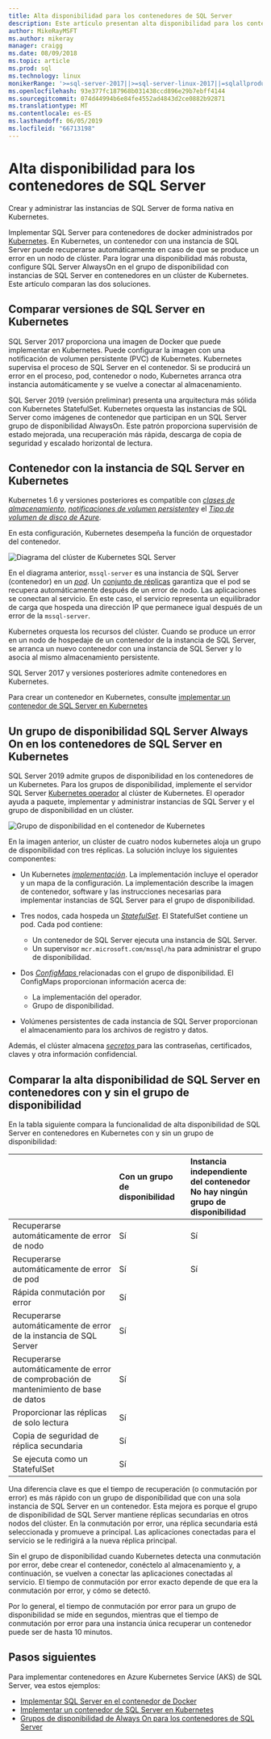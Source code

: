 ```yaml
---
title: Alta disponibilidad para los contenedores de SQL Server
description: Este artículo presentan alta disponibilidad para los contenedores de SQL Server
author: MikeRayMSFT
ms.author: mikeray
manager: craigg
ms.date: 08/09/2018
ms.topic: article
ms.prod: sql
ms.technology: linux
monikerRange: '>=sql-server-2017||>=sql-server-linux-2017||=sqlallproducts-allversions'
ms.openlocfilehash: 93e377fc187968b031438ccd896e29b7ebff4144
ms.sourcegitcommit: 074d44994b6e84fe4552ad4843d2ce0882b92871
ms.translationtype: MT
ms.contentlocale: es-ES
ms.lasthandoff: 06/05/2019
ms.locfileid: "66713198"
---
```

# <a name="high-availability-for-sql-server-containers"></a>Alta disponibilidad para los contenedores de SQL Server

Crear y administrar las instancias de SQL Server de forma nativa en Kubernetes.

Implementar SQL Server para contenedores de docker administrados por [Kubernetes](https://kubernetes.io/). En Kubernetes, un contenedor con una instancia de SQL Server puede recuperarse automáticamente en caso de que se produce un error en un nodo de clúster. Para lograr una disponibilidad más robusta, configure SQL Server AlwaysOn en el grupo de disponibilidad con instancias de SQL Server en contenedores en un clúster de Kubernetes. Este artículo comparan las dos soluciones.

## <a name="compare-sql-server-versions-on-kubernetes"></a>Comparar versiones de SQL Server en Kubernetes

SQL Server 2017 proporciona una imagen de Docker que puede implementar en Kubernetes. Puede configurar la imagen con una notificación de volumen persistente (PVC) de Kubernetes. Kubernetes supervisa el proceso de SQL Server en el contenedor. Si se producirá un error en el proceso, pod, contenedor o nodo, Kubernetes arranca otra instancia automáticamente y se vuelve a conectar al almacenamiento.

SQL Server 2019 (versión preliminar) presenta una arquitectura más sólida con Kubernetes StatefulSet. Kubernetes orquesta las instancias de SQL Server como imágenes de contenedor que participan en un SQL Server grupo de disponibilidad AlwaysOn. Este patrón proporciona supervisión de estado mejorada, una recuperación más rápida, descarga de copia de seguridad y escalado horizontal de lectura.  

## <a name="container-with-sql-server-instance-on-kubernetes"></a>Contenedor con la instancia de SQL Server en Kubernetes

Kubernetes 1.6 y versiones posteriores es compatible con [ *clases de almacenamiento*](https://kubernetes.io/docs/concepts/storage/storage-classes/), [ *notificaciones de volumen persistente*](https://kubernetes.io/docs/concepts/storage/storage-classes/#persistentvolumeclaims)y el [  *Tipo de volumen de disco de Azure*](https://github.com/kubernetes/examples/tree/master/staging/volumes/azure_disk). 

En esta configuración, Kubernetes desempeña la función de orquestador del contenedor. 

![Diagrama del clúster de Kubernetes SQL Server](media/tutorial-sql-server-containers-kubernetes/kubernetes-sql.png)

En el diagrama anterior, `mssql-server` es una instancia de SQL Server (contenedor) en un [ *pod*](https://kubernetes.io/docs/concepts/workloads/pods/pod/). Un [conjunto de réplicas](https://kubernetes.io/docs/concepts/workloads/controllers/replicaset/) garantiza que el pod se recupera automáticamente después de un error de nodo. Las aplicaciones se conectan al servicio. En este caso, el servicio representa un equilibrador de carga que hospeda una dirección IP que permanece igual después de un error de la `mssql-server`.

Kubernetes orquesta los recursos del clúster. Cuando se produce un error en un nodo de hospedaje de un contenedor de la instancia de SQL Server, se arranca un nuevo contenedor con una instancia de SQL Server y lo asocia al mismo almacenamiento persistente.

SQL Server 2017 y versiones posteriores admite contenedores en Kubernetes.

Para crear un contenedor en Kubernetes, consulte [implementar un contenedor de SQL Server en Kubernetes](tutorial-sql-server-containers-kubernetes.md)

## <a name="a-sql-server-always-on-availability-group-on-sql-server-containers-in-kubernetes"></a>Un grupo de disponibilidad SQL Server Always On en los contenedores de SQL Server en Kubernetes

SQL Server 2019 admite grupos de disponibilidad en los contenedores de un Kubernetes. Para los grupos de disponibilidad, implemente el servidor SQL Server [Kubernetes operador](https://coreos.com/blog/introducing-operators.html) al clúster de Kubernetes. El operador ayuda a paquete, implementar y administrar instancias de SQL Server y el grupo de disponibilidad en un clúster.

![Grupo de disponibilidad en el contenedor de Kubernetes](media/tutorial-sql-server-ag-containers-kubernetes/KubernetesCluster.png)

En la imagen anterior, un clúster de cuatro nodos kubernetes aloja un grupo de disponibilidad con tres réplicas. La solución incluye los siguientes componentes:

* Un Kubernetes [ *implementación*](https://kubernetes.io/docs/concepts/workloads/controllers/deployment/). La implementación incluye el operador y un mapa de la configuración. La implementación describe la imagen de contenedor, software y las instrucciones necesarias para implementar instancias de SQL Server para el grupo de disponibilidad.

* Tres nodos, cada hospeda un [ *StatefulSet*](https://kubernetes.io/docs/concepts/workloads/controllers/statefulset/). El StatefulSet contiene un pod. Cada pod contiene:
  * Un contenedor de SQL Server ejecuta una instancia de SQL Server.
  * Un supervisor `mcr.microsoft.com/mssql/ha` para administrar el grupo de disponibilidad.

* Dos [ *ConfigMaps* ](https://kubernetes.io/docs/tasks/configure-pod-container/configure-pod-configmap/) relacionadas con el grupo de disponibilidad. El ConfigMaps proporcionan información acerca de:
  * La implementación del operador.
  * Grupo de disponibilidad.

 * Volúmenes persistentes de cada instancia de SQL Server proporcionan el almacenamiento para los archivos de registro y datos.

Además, el clúster almacena [ *secretos* ](https://kubernetes.io/docs/concepts/configuration/secret/) para las contraseñas, certificados, claves y otra información confidencial.

## <a name="compare-sql-server-high-availability-on-containers-with-and-without-the-availability-group"></a>Comparar la alta disponibilidad de SQL Server en contenedores con y sin el grupo de disponibilidad

En la tabla siguiente compara la funcionalidad de alta disponibilidad de SQL Server en contenedores en Kubernetes con y sin un grupo de disponibilidad:

| |Con un grupo de disponibilidad | Instancia independiente del contenedor<br/> No hay ningún grupo de disponibilidad
|:------|:------|:------
|Recuperarse automáticamente de error de nodo | Sí | Sí
|Recuperarse automáticamente de error de pod | Sí | Sí
|Rápida conmutación por error |Sí |
|Recuperarse automáticamente de error de la instancia de SQL Server | Sí | 
|Recuperarse automáticamente de error de comprobación de mantenimiento de base de datos | Sí | 
|Proporcionar las réplicas de solo lectura | Sí |
|Copia de seguridad de réplica secundaria | Sí | 
|Se ejecuta como un StatefulSet | Sí | 

Una diferencia clave es que el tiempo de recuperación (o conmutación por error) es más rápido con un grupo de disponibilidad que con una sola instancia de SQL Server en un contenedor. Esta mejora es porque el grupo de disponibilidad de SQL Server mantiene réplicas secundarias en otros nodos del clúster. En la conmutación por error, una réplica secundaria está seleccionada y promueve a principal. Las aplicaciones conectadas para el servicio se le redirigirá a la nueva réplica principal.

Sin el grupo de disponibilidad cuando Kubernetes detecta una conmutación por error, debe crear el contenedor, conéctelo al almacenamiento y, a continuación, se vuelven a conectar las aplicaciones conectadas al servicio. El tiempo de conmutación por error exacto depende de que era la conmutación por error, y cómo se detectó. 

Por lo general, el tiempo de conmutación por error para un grupo de disponibilidad se mide en segundos, mientras que el tiempo de conmutación por error para una instancia única recuperar un contenedor puede ser de hasta 10 minutos.

## <a name="next-steps"></a>Pasos siguientes

Para implementar contenedores en Azure Kubernetes Service (AKS) de SQL Server, vea estos ejemplos:

* [Implementar SQL Server en el contenedor de Docker](sql-server-linux-configure-docker.md)
* [Implementar un contenedor de SQL Server en Kubernetes](tutorial-sql-server-containers-kubernetes.md)
* [Grupos de disponibilidad de Always On para los contenedores de SQL Server](sql-server-ag-kubernetes.md)

